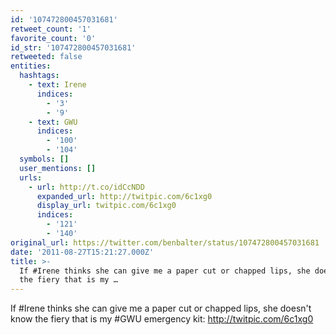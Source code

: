 ```yaml
---
id: '107472800457031681'
retweet_count: '1'
favorite_count: '0'
id_str: '107472800457031681'
retweeted: false
entities:
  hashtags:
    - text: Irene
      indices:
        - '3'
        - '9'
    - text: GWU
      indices:
        - '100'
        - '104'
  symbols: []
  user_mentions: []
  urls:
    - url: http://t.co/idCcNDD
      expanded_url: http://twitpic.com/6c1xg0
      display_url: twitpic.com/6c1xg0
      indices:
        - '121'
        - '140'
original_url: https://twitter.com/benbalter/status/107472800457031681
date: '2011-08-27T15:21:27.000Z'
title: >-
  If #Irene thinks she can give me a paper cut or chapped lips, she doesn't know
  the fiery that is my …
---
```


If #Irene thinks she can give me a paper cut or chapped lips, she doesn't know the fiery that is my #GWU emergency kit:  http://twitpic.com/6c1xg0